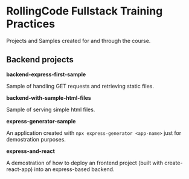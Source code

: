 # RollingCode Fullstack Training Practices

Projects and Samples created for and through the course.

## Backend projects

__backend-express-first-sample__

Sample of handling GET requests and retrieving static files.

__backend-with-sample-html-files__

Sample of serving simple html files.

__express-generator-sample__

An application created with `npx express-generator <app-name>` just for demostration purposes.

__express-and-react__

A demostration of how to deploy an frontend project (built with create-react-app) into an express-based backend.

